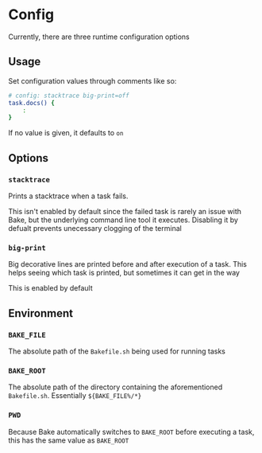 # Config

Currently, there are three runtime configuration options

## Usage

Set configuration values through comments like so:

```sh
# config: stacktrace big-print=off
task.docs() {
	:
}
```

If no value is given, it defaults to `on`

## Options

### `stacktrace`

Prints a stacktrace when a task fails.

This isn't enabled by default since the failed task is rarely an issue with Bake, but the underlying command line tool it executes. Disabling it by defualt prevents unecessary clogging of the terminal

### `big-print`

Big decorative lines are printed before and after execution of a task. This helps seeing which task is printed, but sometimes it can get in the way

This is enabled by default

## Environment

### `BAKE_FILE`

The absolute path of the `Bakefile.sh` being used for running tasks

### `BAKE_ROOT`

The absolute path of the directory containing the aforementioned `Bakefile.sh`. Essentially `${BAKE_FILE%/*}`

### `PWD`

Because Bake automatically switches to `BAKE_ROOT` before executing a task, this has the same value as `BAKE_ROOT`
